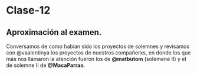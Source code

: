 # Clase-12
## Aproximación al examen.
Conversamos de como habían sido los proyectos de solemnes y revisamos con @vaalentinya los proyectos de nuestros compañerxs, en donde los que más nos llamaron la atención fueron los de **@matbutom** (solemene II) y el de solemne II de **@MacaParrao**.
